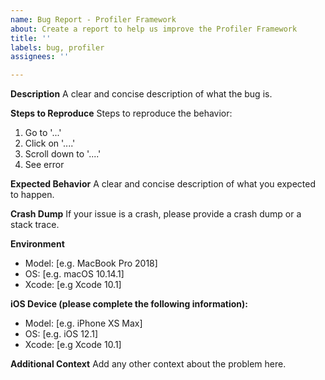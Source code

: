 ```yaml
---
name: Bug Report - Profiler Framework
about: Create a report to help us improve the Profiler Framework
title: ''
labels: bug, profiler
assignees: ''

---
```


**Description**
A clear and concise description of what the bug is.

**Steps to Reproduce**
Steps to reproduce the behavior:
1. Go to '...'
2. Click on '....'
3. Scroll down to '....'
4. See error

**Expected Behavior**
A clear and concise description of what you expected to happen.

**Crash Dump**
If your issue is a crash, please provide a crash dump or a stack trace.

**Environment**
 - Model: [e.g. MacBook Pro 2018]
 - OS: [e.g. macOS 10.14.1]
 - Xcode: [e.g Xcode 10.1]

**iOS Device (please complete the following information):**
 - Model: [e.g. iPhone XS Max]
 - OS: [e.g. iOS 12.1]
 - Xcode: [e.g Xcode 10.1]

**Additional Context**
Add any other context about the problem here.
